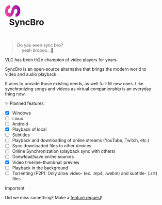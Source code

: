 <br>
<img src="./static/syncbro.png" style="float: left" width="50"> 
<h1>  SyncBro</h1>
<br>

> Do you even sync bro?  
>     yeah broooo...🥴

VLC has been th2e champion of video players for years.

SyncBro is an open-source alternative that brings the modern world to video and audio playback.

It aims to provide those existing needs, as well full-fill new ones.
Like synchronizing songs and videos as virtual companionship is an everyday thing now.

✨ Planned features
- [x] Windows
- [ ] Linux
- [ ] Android
- [x] Playback of local
- [ ] Subtitles
- [ ] Playback and downloading of online streams (YouTube, Twitch, etc.)
- [ ] Sync downloaded files to other devices
- [ ] Online Synchronization (playback sync with others)
- [ ] Donwload/save online sources
- [x] Video timeline-thumbnail preview
- [ ] Playback in the background
- [ ] Torrenting (P2P): Only allow video- (ex. .mp4, .webm) and subtitle- (.srt) files

> [!IMPORTANT]  
> Did we miss something? Make a [feature request](./README.md)!

<br>
<br>
<br>